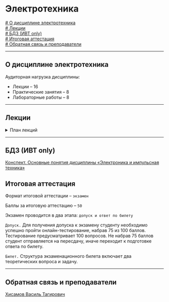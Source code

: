 # Электротехника  





[# О дисциплине электротехника](#о-дисциплине-электротехника)\
[# Лекции](#лекции)\
[# БДЗ (ИВТ only)](#бдз-ивт-only)\
[# Итоговая аттестация](#итоговая-аттестация)\
[# Обратная связь и преподаватели](#обратная-связь-и-преподаватели)

---
## О дисциплине электротехника

Аудиторная нагрузка дисциплины:
*   Лекции – 16
*   Практические занятия – 8
*   Лабораторные работы – 8

---
## Лекции
<details><summary>План лекций</summary>
  
**1. ТВЕРДОТЕЛЬНАЯ ЭЛЕКТРОНИКА. P-N ПЕРЕХОД  **
**   1.1 Твердотельная электроника  **
**   1.2 Классификация твёрдых тел  **
**   1.3 Полупроводники  **
**   1.4 Монокристалл кремния и его выращивание  **
**   1.4.1 Монокристаллический кремний  **
**   1.4.2 Метод Чохральского  **
**   1.5 Зонная теория твёрдого тела  **
**   1.6 p-n переход  **
**   1.7 ВАХ p-n перехода  **
**   1.8 Эквивалентная модель p-n перехода  **
**   1.9 Переход полупроводник-металл  **
**   1.10 Свойства p-n перехода  **
**      1.10.1 Одностороння проводимость  **
**      1.10.2 Зависимость сопротивления от внешних факторов  **
**      1.10.3 Зависимость частоты от ёмкости  **
**      1.10.4 Дифференциальное сопротивление p-n перехода  **
**      1.10.5 Пробой  p-n перехода  **
**2. ПОЛУПРОВОДНИКОВЫЕ ДИОДЫ  **
**   2.1 Теоретическая ВАХ идеального диода  **
**   2.2 Классификация и основные параметры полупроводниковых диодов  **
**   2.3 Схемы на основе диодов  **
**      2.3.1 Полупроводниковые выпрямители  **
**      2.3.2 Полупроводниковые стабилизаторы напряжения  **
**         2.3.2.1 Параметрический стабилизатор на стабилитроне  **
**         2.3.2.2 Параметрический стабилизатор на стабисторе  **
**         2.3.2.3 Недостатки простой схемы со стабилитроном  **
**3. ПОЛУПРОВОДНИКОВЫЕ ТРАНЗИСТОРЫ  **
**   3.1 Общие сведения о транзисторах  **
**      3.1.1 Определение  **
**      3.1.2 Дискретный транзистор  **
**      3.1.3 Интегральный транзистор  **
**      3.1.4 Применение биполярных транзисторов  **
**      3.1.5 Применение полевых транзисторов  **
**   3.2 Классификация транзисторов по основным параметрам  **
**      3.2.1 Обзор полупроводниковых материалов  **
**         3.2.1.1 Германий (Ge)  **
**         3.2.1.2 Кремний (Si)  **
**         3.2.1.3 Арсенид галлия (GaAs)  **
**         3.2.1.4 Карбид кремния (SiC) и нитрид галлия (GaN)  **
**   3.3 Классификация транзисторов по структуре  **
**      3.3.1 Биполярные транзисторы  **
**         3.3.1.1 Определение  **
**         3.3.1.2 Назначение и управление  **
**         3.3.1.3 Разновидности биполярных транзисторов  **
**         3.3.1.4 Диодная модель  **
**         3.3.1.5 Модель Эберса - Молла  **
**         3.3.1.6 Принцип работы  **
**         3.3.1.7 Первичные параметры транзисторов  **
**         3.3.1.8 Дифференциальные коэффициенты усиления  **
**         3.3.1.9 Вторичные параметры транзисторов  **
**         3.3.1.10 Статические характеристики (входные и выходные)  **
**         3.3.1.11 Режимы работы  **
**      3.3.2 Полевые транзисторы  **
**         3.3.2.1 Определение  **
**         3.3.2.2 Назначение и управление  **
**         3.3.2.3 Структура полевого транзистора  **
**         3.3.2.4 Разновидности полевых транзисторов  **
**         3.3.2.5 Основные характеристики полевых транзисторов  **
**4. СХЕМЫ НА БИПОЛЯРНЫХ ТРАНЗИСТОРАХ  **
**   4.1 Три варианта включения БТ в схему  **
**      4.1.1 Схема с общим эмиттером (ОЭ)  **
**      4.1.2 Схема с общим эмиттером (ОК)  **
**      4.1.3 Схема с общей базой (ОБ)  **
**   4.2 Типовые схемы установки рабочей точки (РТ)  **
**   4.3 Схемы стабилизации рабочей точки  **
**   4.4 Пара Дарлингтона  **
**   4.5 Пара Шиклаи  **
**   4.6 Каскодная схема  **
**   4.7 Дифференциальный каскад  **
**5. УСИЛИТЕЛИ ПОСТОЯННОГО ТОКА  **
**   5.1 Ослабление на низких частотах  **
**   5.2 Особенности усилителей постоянного тока  **
**      5.2.1 Схема усилителя  **
**      5.2.2 Входной ток смещения  **
**      5.2.3 Дрейф  **
**   5.3 Дифференциальный усилитель  **
**      5.3.1 Основная схема  **
**      5.3.2 Коэффициент усиления напряжения  **
**      5.3.3 Подавление синфазного сигнала и уменьшение Дрейфа  **
**      5.3.4 Симметричный выход  **
**      5.3.5 Усилитель, управляемый напряжением  **
**   5.4 Усилители в интегральном исполнении  **
**   5.5 Генератор стабильного тока и его применение в дифференциальном усилительном каскаде  **
**6. ОПЕРАЦИОННЫЙ УСИЛИТЕЛЬ  **
**   6.1 Идеальный операционный усилитель  **
**      6.1.1 Идеальный инвертирующий усилитель  **
**      6.1.2 Идеальный неинвертирующий усилитель  **
**      6.1.3 Сравнение схем инвертирующего и неинвертирующего усилителей  **
**   6.2 Реальный операционный усилитель  **
**      6.2.1 Характеристики реального ОУ «в статике»  **
**      6.2.2 Характеристики реального ОУ «в динамике»  **
**      6.2.3 Ограничения реального ОУ  **
**   6.3 Внутренняя структура операционных усилителей  **
**   6.4 Стандартная схема операционного усилителя  **
**   6.5 Схемы на ОУ, не требующие пояснений  **
**7. РЕЖИМЫ РАБОТЫ УСИЛИТЕЛЕЙ  **
**   9.1 Общие сведения  **
**   9.2 Режим А  **
**   9.3 Режим B  **
**   9.4 Режим AB  **
**   9.5 Режим D  **
**   9.6 Выводы по главе (Рубрика «На пальцах»)  **
**8. СИНТЕЗ ЛОГИЧЕСКИХ ВЕНТИЛЕЙ  **
**   7.1 КМОП (CMOS)  **
**   7.2 КМОП вентили  **
**      7.2.1 Вентиль НЕ (инвертор, NOT)  **
**      7.2.2 Вентиль И-НЕ (NAND) двухвходовый  **
**      7.2.2 Вентиль ИЛИ-НЕ (NOR) двухвходовый  **
**   7.3 Потребляемая мощность КМОП вентилей  **
**9. ПАМЯТЬ  **
**   8.1 Оперативное запоминающее устройство  **
**      8.1.1 Динамическое ОЗУ  **
**      8.1.2 Статическое ОЗУ (SRAM)  **
**      8.1.3 Аппаратные ресурсы и задержки в ОЗУ  **
**      8.1.4 Бистабильная ячейка  **
**      8.1.5 RS-триггер  **
**      8.1.6 D-защелка  **
**      8.1.7 D-триггер  **
**      8.1.8 Ячейка 6Т  **
**   8.2 Постоянное запоминающее устройство  **
**      8.2.1 Не репрограммируемые ПЗУ  **
**         8.2.1.1 ПЗУ (ROM)  **
**         8.2.1.2 ППЗУ (PROM)  **
**      8.2.2 Многократно программируемые  **
**         8.2.2.1 СППЗУ (EPROM)  **
**         8.2.2.2 ЭСППЗУ (EEPROM)  **

</details>

---
## БДЗ (ИВТ only)

[Конспект. Основные понятия дисциплины «Электроника и импульсная техника»](./Bdz/bdz_1/README.md)

## Итоговая аттестация

Формат итоговой аттестации – `экзамен`

Баллы за итоговую аттестацию – `50` 

Экзамен проводится в два этапа: `допуск и ответ по билету`

`Допуск.` Для получения допуска к экзамену студенту необходимо успешно пройти онлайн-тестирование, набрав 75 из 100 баллов. Тестирование предусматривает 100 вопросов. Не набрав 75 баллов студент отправляется на пересдачу, иначе переходит к подготовке ответа по билету.

`Билет.` Структура экзаменационного билета включает два теоретических вопроса и задачу.

---
## Обратная связь и преподаватели

[Хисамов Василь Тагирович](https://t.me/PascalVT)